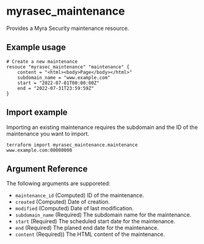 # myrasec_maintenance

Provides a Myra Security maintenance resource.

## Example usage

```hcl
# Create a new maintenance
resouce "myrasec_maintenance" "maintenance" {
    content = "<html><body>Page</body></html>"
    subdomain_name = "www.example.com"
    start = "2022-07-01T00:00:00Z"
    end = "2022-07-31T23:59:59Z"
}
```

## Import example
Importing an existing maintenance requires the subdomain and the ID of the maintenance you want to import.
```hcl
terraform import myrasec_maintenance.maintenance www.example.com:00000000
```

## Argument Reference

The following arguments are supporeted:

* `maintenance_id` (Computed) ID of the maintenance.
* `created` (Computed) Date of creation.
* `modified` (Computed) Date of last modification.
* `subdomain_name` (Required) The subdomain name for the maintenance.
* `start` (Required) The scheduled start date for the maintenance.
* `end` (Required) The planed end date for the maintenance.
* `content` (Required)) The HTML content of the maintenance.